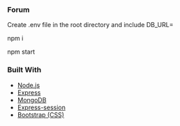 ### Forum

Create .env file in the root directory and include DB_URL=<your mongoDB Url>

npm i

npm start

### Built With

* [Node.js](https://nodejs.org/)
* [Express](https://www.npmjs.com/package/express)
* [MongoDB](https://www.mongodb.com/)
* [Express-session](https://www.npmjs.com/package/express-session)
* [Bootstrap (CSS)](https://getbootstrap.com/)
